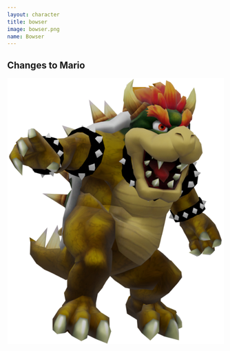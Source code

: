 ```yaml
---
layout: character
title: bowser
image: bowser.png
name: Bowser
---
```


## Changes to Mario
![Bowser](/images/content/css/bowser.png)
